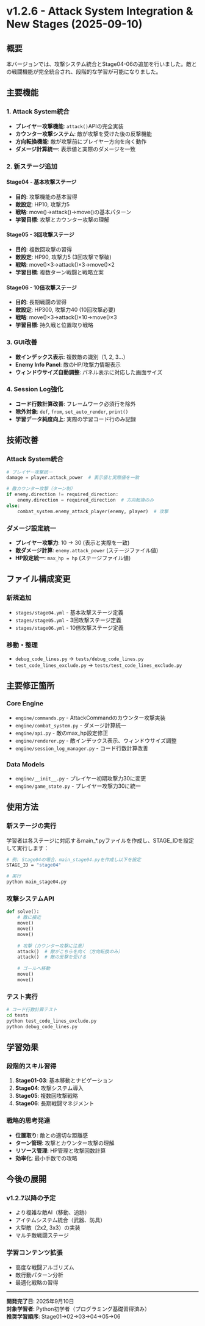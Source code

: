 # v1.2.6 - Attack System Integration & New Stages (2025-09-10)

## 概要
本バージョンでは、攻撃システム統合とStage04-06の追加を行いました。敵との戦闘機能が完全統合され、段階的な学習が可能になりました。

## 主要機能

### 1. Attack System統合
- **プレイヤー攻撃機能**: `attack()`APIの完全実装
- **カウンター攻撃システム**: 敵が攻撃を受けた後の反撃機能
- **方向転換機能**: 敵が攻撃前にプレイヤー方向を向く動作
- **ダメージ計算統一**: 表示値と実際のダメージを一致

### 2. 新ステージ追加

#### Stage04 - 基本攻撃ステージ
- **目的**: 攻撃機能の基本習得
- **敵設定**: HP10, 攻撃力5
- **戦略**: move()→attack()→move()の基本パターン
- **学習目標**: 攻撃とカウンター攻撃の理解

#### Stage05 - 3回攻撃ステージ  
- **目的**: 複数回攻撃の習得
- **敵設定**: HP90, 攻撃力5 (3回攻撃で撃破)
- **戦略**: move()×3→attack()×3→move()×2
- **学習目標**: 複数ターン戦闘と戦略立案

#### Stage06 - 10倍攻撃ステージ
- **目的**: 長期戦闘の習得
- **敵設定**: HP300, 攻撃力40 (10回攻撃必要)
- **戦略**: move()×3→attack()×10→move()×3
- **学習目標**: 持久戦と位置取り戦略

### 3. GUI改善
- **敵インデックス表示**: 複数敵の識別（1, 2, 3...）
- **Enemy Info Panel**: 敵のHP/攻撃力情報表示
- **ウィンドウサイズ自動調整**: パネル表示に対応した画面サイズ

### 4. Session Log強化
- **コード行数計算改善**: フレームワーク必須行を除外
- **除外対象**: `def`, `from`, `set_auto_render`, `print()`
- **学習データ純度向上**: 実際の学習コード行のみ記録

## 技術改善

### Attack System統合
```python
# プレイヤー攻撃統一
damage = player.attack_power  # 表示値と実際値を一致

# 敵カウンター攻撃（ターン制）
if enemy.direction != required_direction:
    enemy.direction = required_direction  # 方向転換のみ
else:
    combat_system.enemy_attack_player(enemy, player)  # 攻撃
```

### ダメージ設定統一
- **プレイヤー攻撃力**: 10 → 30 (表示と実際を一致)
- **敵ダメージ計算**: `enemy.attack_power` (ステージファイル値)
- **HP設定統一**: `max_hp = hp` (ステージファイル値)

## ファイル構成変更

### 新規追加
- `stages/stage04.yml` - 基本攻撃ステージ定義
- `stages/stage05.yml` - 3回攻撃ステージ定義  
- `stages/stage06.yml` - 10倍攻撃ステージ定義

### 移動・整理
- `debug_code_lines.py` → `tests/debug_code_lines.py`
- `test_code_lines_exclude.py` → `tests/test_code_lines_exclude.py`

## 主要修正箇所

### Core Engine
- `engine/commands.py` - AttackCommandのカウンター攻撃実装
- `engine/combat_system.py` - ダメージ計算統一
- `engine/api.py` - 敵のmax_hp設定修正
- `engine/renderer.py` - 敵インデックス表示、ウィンドウサイズ調整
- `engine/session_log_manager.py` - コード行数計算改善

### Data Models
- `engine/__init__.py` - プレイヤー初期攻撃力30に変更
- `engine/game_state.py` - プレイヤー攻撃力30に統一

## 使用方法

### 新ステージの実行
学習者は各ステージに対応するmain_*.pyファイルを作成し、STAGE_IDを設定して実行します：
```bash
# 例: Stage04の場合、main_stage04.pyを作成し以下を設定
STAGE_ID = "stage04"

# 実行
python main_stage04.py
```

### 攻撃システムAPI
```python
def solve():
    # 敵に接近
    move()
    move()
    move()
    
    # 攻撃（カウンター攻撃に注意）
    attack()  # 敵がこちらを向く（方向転換のみ）
    attack()  # 敵の反撃を受ける
    
    # ゴールへ移動
    move()
    move()
```

### テスト実行
```bash
# コード行数計算テスト
cd tests
python test_code_lines_exclude.py
python debug_code_lines.py
```

## 学習効果

### 段階的スキル習得
1. **Stage01-03**: 基本移動とナビゲーション
2. **Stage04**: 攻撃システム導入
3. **Stage05**: 複数回攻撃戦略
4. **Stage06**: 長期戦闘マネジメント

### 戦略的思考発達
- **位置取り**: 敵との適切な距離感
- **ターン管理**: 攻撃とカウンター攻撃の理解
- **リソース管理**: HP管理と攻撃回数計算
- **効率化**: 最小手数での攻略

## 今後の展開

### v1.2.7以降の予定
- より複雑な敵AI（移動、追跡）
- アイテムシステム統合（武器、防具）
- 大型敵（2x2, 3x3）の実装
- マルチ敵戦闘ステージ

### 学習コンテンツ拡張
- 高度な戦闘アルゴリズム
- 敵行動パターン分析
- 最適化戦略の習得

---

**開発完了日**: 2025年9月10日  
**対象学習者**: Python初学者（プログラミング基礎習得済み）  
**推奨学習順序**: Stage01→02→03→04→05→06